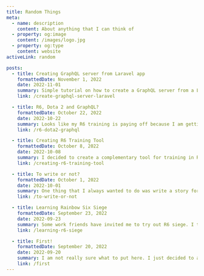 ```yaml
---
title: Random Things
meta:
  - name: description
    content: About anything that I can think of
  - property: og:image
    content: /images/logo.jpg
  - property: og:type
    content: website
activeLink: random

posts:
  - title: Creating GraphQL server from Laravel app
    formattedDate: November 1, 2022
    date: 2022-11-01
    summary: Simple tutorial on how to create a GraphQL server from a Laravel application.
    link: /create-graphql-server-laravel

  - title: R6, Dota 2 and GraphQL?
    formattedDate: October 22, 2022
    date: 2022-10-22
    summary: Looks like my R6 training is paying off because I am getting used to some of the maps. Now i just need to test it in game.
    link: /r6-dota2-graphql

  - title: Creating R6 Training Tool
    formattedDate: October 8, 2022
    date: 2022-10-08
    summary: I decided to create a complementary tool for training in Rainbow Six Siege. This tool aims to generate a random map callout based on the selected map and floor.
    link: /creating-r6-training-tool

  - title: To write or not?
    formattedDate: October 1, 2022
    date: 2022-10-01
    summary: One thing that I always wanted to do was write a story for a game. Like many others, I manage to write something but then get discouraged halfway through until I stop finishing that particular story.
    link: /to-write-or-not

  - title: Learning Rainbow Six Siege
    formattedDate: September 23, 2022
    date: 2022-09-23
    summary: Some work friends have invited me to try out R6 siege. I thought that it would at least be not that hard, but upon playing the game, I immediately noticed that you have to learn many things before you can enjoy playing it.
    link: /learning-r6-siege

  - title: First!
    formattedDate: September 20, 2022
    date: 2022-09-20
    summary: I am not really sure what to put here. I just decided to add a blog section since most portfolio sites have one.
    link: /first
---
```


<script setup>
import RandomThings from './.vitepress/theme/components/RandomThings.vue'
</script>

<RandomThings />
